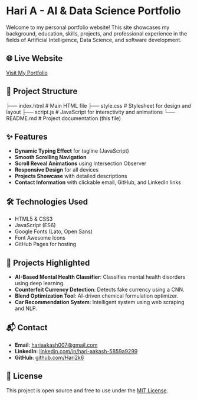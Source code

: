 # Hari A - AI & Data Science Portfolio

Welcome to my personal portfolio website! This site showcases my background, education, skills, projects, and professional experience in the fields of Artificial Intelligence, Data Science, and software development.

## 🌐 Live Website
[Visit My Portfolio](https://hari2k6.github.io/portfolio/)  

## 📁 Project Structure
├── index.html # Main HTML file
├── style.css # Stylesheet for design and layout
├── script.js # JavaScript for interactivity and animations
└── README.md # Project documentation (this file)

## ✨ Features
- **Dynamic Typing Effect** for tagline (JavaScript)
- **Smooth Scrolling Navigation**
- **Scroll Reveal Animations** using Intersection Observer
- **Responsive Design** for all devices
- **Projects Showcase** with detailed descriptions
- **Contact Information** with clickable email, GitHub, and LinkedIn links

## 🛠️ Technologies Used
- HTML5 & CSS3
- JavaScript (ES6)
- Google Fonts (Lato, Open Sans)
- Font Awesome Icons
- GitHub Pages for hosting

## 🚀 Projects Highlighted
- **AI-Based Mental Health Classifier**: Classifies mental health disorders using deep learning.
- **Counterfeit Currency Detection**: Detects fake currency using a CNN.
- **Blend Optimization Tool**: AI-driven chemical formulation optimizer.
- **Car Recommendation System**: Intelligent system using web scraping and NLP.

## 📬 Contact
- **Email**: [hariaakash007@gmail.com](mailto:hariaakash007@gmail.com)
- **LinkedIn**: [linkedin.com/in/hari-aakash-5859a9299](https://www.linkedin.com/in/hari-aakash-5859a9299/)
- **GitHub**: [github.com/Hari2k6](https://github.com/Hari2k6)

## 📝 License
This project is open source and free to use under the [MIT License](https://choosealicense.com/licenses/mit/).
